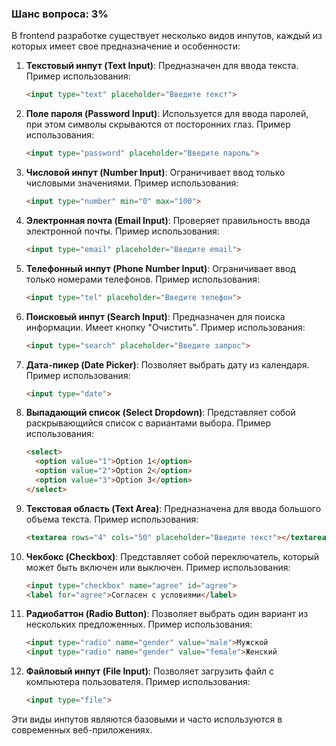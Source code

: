 ### Шанс вопроса: 3%

В frontend разработке существует несколько видов инпутов, каждый из которых имеет свое предназначение и особенности:

1. **Текстовый инпут (Text Input)**: Предназначен для ввода текста. Пример использования:
   ```html
   <input type="text" placeholder="Введите текст">
   ```

2. **Поле пароля (Password Input)**: Используется для ввода паролей, при этом символы скрываются от посторонних глаз. Пример использования:
   ```html
   <input type="password" placeholder="Введите пароль">
   ```

3. **Числовой инпут (Number Input)**: Ограничивает ввод только числовыми значениями. Пример использования:
   ```html
   <input type="number" min="0" max="100">
   ```

4. **Электронная почта (Email Input)**: Проверяет правильность ввода электронной почты. Пример использования:
   ```html
   <input type="email" placeholder="Введите email">
   ```

5. **Телефонный инпут (Phone Number Input)**: Ограничивает ввод только номерами телефонов. Пример использования:
   ```html
   <input type="tel" placeholder="Введите телефон">
   ```

6. **Поисковый инпут (Search Input)**: Предназначен для поиска информации. Имеет кнопку "Очистить". Пример использования:
   ```html
   <input type="search" placeholder="Введите запрос">
   ```

7. **Дата-пикер (Date Picker)**: Позволяет выбрать дату из календаря. Пример использования:
   ```html
   <input type="date">
   ```

8. **Выпадающий список (Select Dropdown)**: Представляет собой раскрывающийся список с вариантами выбора. Пример использования:
   ```html
   <select>
     <option value="1">Option 1</option>
     <option value="2">Option 2</option>
     <option value="3">Option 3</option>
   </select>
   ```

9. **Текстовая область (Text Area)**: Предназначена для ввода большого объема текста. Пример использования:
   ```html
   <textarea rows="4" cols="50" placeholder="Введите текст"></textarea>
   ```

10. **Чекбокс (Checkbox)**: Представляет собой переключатель, который может быть включен или выключен. Пример использования:
    ```html
    <input type="checkbox" name="agree" id="agree">
    <label for="agree">Согласен с условиями</label>
    ```

11. **Радиобаттон (Radio Button)**: Позволяет выбрать один вариант из нескольких предложенных. Пример использования:
    ```html
    <input type="radio" name="gender" value="male">Мужской
    <input type="radio" name="gender" value="female">Женский
    ```

12. **Файловый инпут (File Input)**: Позволяет загрузить файл с компьютера пользователя. Пример использования:
    ```html
    <input type="file">
    ```

Эти виды инпутов являются базовыми и часто используются в современных веб-приложениях.